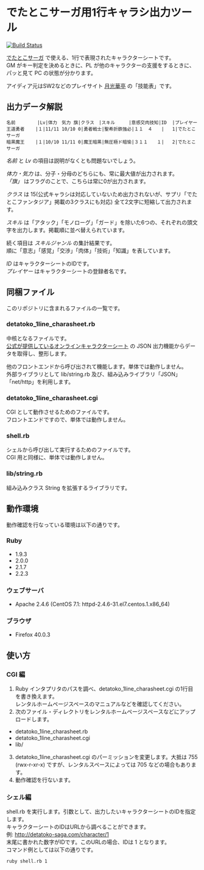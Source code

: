 # でたとこサーガ用1行キャラシ出力ツール

[![Build Status](https://travis-ci.org/koi-chan/detatoko-1line-charasheet.svg?branch=master)](https://travis-ci.org/koi-chan/detatoko-1line-charasheet)

[でたとこサーガ](http://detatoko-saga.com/) で使える、1行で表現されたキャラクターシートです。  
GM がキー判定を決めるときに、PL が他のキャラクターの支援をするときに、パッと見て PC の状態が分かります。

アイディア元はSW2などのプレイサイト [月光華亭](http://geekou.net/) の「技能表」です。

## 出力データ解説

```
名前        |Lv|体力　気力 旗|クラス　|スキル　　　|意感交肉技知|ID  |プレイヤー
王道勇者    |１|11/11 10/10 0|勇者戦士|聖希折鉄強必|１１　４　　|   1|でたとこサーガ
暗黒魔王    |１|10/10 11/11 0|魔王暗黒|無圧極ド暗愉|３１１　　１|   2|でたとこサーガ
```

_名前_ と _Lv_ の項目は説明がなくとも問題ないでしょう。

_体力・気力_ は、分子・分母のどちらにも、常に最大値が出力されます。  
_「旗」_ はフラグのことで、こちらは常に0が出力されます。

_クラス_ は 15(公式キャラシは対応していないため出力されないが、サプリ「でたとこファンタジア」掲載の3クラスにも対応) 全て2文字に短縮して出力されます。

_スキル_ は「アタック」「モノローグ」「ガード」を除いた6つの、それぞれの頭文字を出力します。掲載順に並べ替えられています。

続く項目は _スキルジャンル_ の集計結果です。  
順に「意志」「感覚」「交渉」「肉体」「技術」「知識」を表しています。

_ID_ はキャラクターシートのIDです。  
_プレイヤー_ はキャラクターシートの登録者名です。


## 同梱ファイル

このリポジトリに含まれるファイルの一覧です。

### detatoko_1line_charasheet.rb

中核となるファイルです。  
[公式が提供しているオンラインキャラクターシート](http://detatoko-saga.com/character/) の JSON 出力機能からデータを取得し、整形します。

他のフロントエンドから呼び出されて機能します。単体では動作しません。  
外部ライブラリとして lib/string.rb 及び、組み込みライブラリ「JSON」「net/http」を利用します。

### detatoko_1line_charasheet.cgi

CGI として動作させるためのファイルです。  
フロントエンドですので、単体では動作しません。

### shell.rb

シェルから呼び出して実行するためのファイルです。  
CGI 用と同様に、単体では動作しません。 

### lib/string.rb

組み込みクラス String を拡張するライブラリです。


## 動作環境

動作確認を行なっている環境は以下の通りです。

### Ruby

* 1.9.3
* 2.0.0
* 2.1.7
* 2.2.3

### ウェブサーバ

* Apache 2.4.6 (CentOS 7.1: httpd-2.4.6-31.el7.centos.1.x86_64)

### ブラウザ

* Firefox 40.0.3


## 使い方

### CGI 編

1. Ruby インタプリタのパスを調べ、detatoko_1line_charasheet.cgi の1行目を書き換えます。  
レンタルホームページスペースのマニュアルなどを確認してください。
2. 次のファイル・ディレクトリをレンタルホームページスペースなどにアップロードします。  
  * detatoko_1line_charasheet.rb
  * detatoko_1line_charasheet.cgi
  * lib/
3. detatoko_1line_charasheet.cgi のパーミッションを変更します。大抵は 755 (rwx-r-xr-x) ですが、レンタルスペースによっては 705 などの場合もあります。
4. 動作確認を行ないます。

### シェル編

shell.rb を実行します。引数として、出力したいキャラクターシートのIDを指定します。  
キャラクターシートのIDはURLから調べることができます。  
例: http://detatoko-saga.com/character/1  
末尾に書かれた数字がIDです。このURLの場合、IDは 1 となります。  
コマンド例としては以下の通りです。

```
ruby shell.rb 1
```
